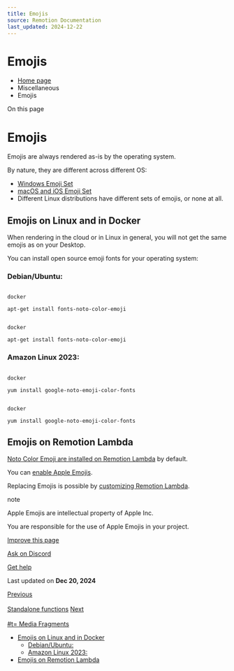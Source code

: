 ```yaml
---
title: Emojis
source: Remotion Documentation
last_updated: 2024-12-22
---
```


# Emojis

- [Home page](/)
- Miscellaneous
- Emojis

On this page

# Emojis

Emojis are always rendered as-is by the operating system.

By nature, they are different across different OS:

- [Windows Emoji Set](https://emojipedia.org/microsoft)
- [macOS and iOS Emoji Set](https://emojipedia.org/apple)
- Different Linux distributions have different sets of emojis, or none at all.

## Emojis on Linux and in Docker [​](\#emojis-on-linux-and-in-docker "Direct link to Emojis on Linux and in Docker")

When rendering in the cloud or in Linux in general, you will not get the same emojis as on your Desktop.

You can install open source emoji fonts for your operating system:

### Debian/Ubuntu: [​](\#debianubuntu "Direct link to Debian/Ubuntu:")

```

docker

apt-get install fonts-noto-color-emoji
```

```

docker

apt-get install fonts-noto-color-emoji
```

### Amazon Linux 2023: [​](\#amazon-linux-2023 "Direct link to Amazon Linux 2023:")

```

docker

yum install google-noto-emoji-color-fonts
```

```

docker

yum install google-noto-emoji-color-fonts
```

## Emojis on Remotion Lambda [​](\#emojis-on-remotion-lambda "Direct link to Emojis on Remotion Lambda")

[Noto Color Emoji are installed on Remotion Lambda](/docs/lambda/runtime#fonts) by default.

You can [enable Apple Emojis](/docs/lambda/deployfunction#runtimepreference).

Replacing Emojis is possible by [customizing Remotion Lambda](/docs/lambda/custom-layers).

note

Apple Emojis are intellectual property of Apple Inc.

You are responsible for the use of Apple Emojis in your project.

[Improve this page](https://github.com/remotion-dev/remotion/edit/main/packages/docs/docs/miscellaneous/emojis.mdx)

[Ask on Discord](https://remotion.dev/discord)

[Get help](/docs/get-help)

Last updated on **Dec 20, 2024**

[Previous\
\
Standalone functions](/docs/standalone) [Next\
\
#t= Media Fragments](/docs/media-fragments)

- [Emojis on Linux and in Docker](#emojis-on-linux-and-in-docker)
  - [Debian/Ubuntu:](#debianubuntu)
  - [Amazon Linux 2023:](#amazon-linux-2023)
- [Emojis on Remotion Lambda](#emojis-on-remotion-lambda)
